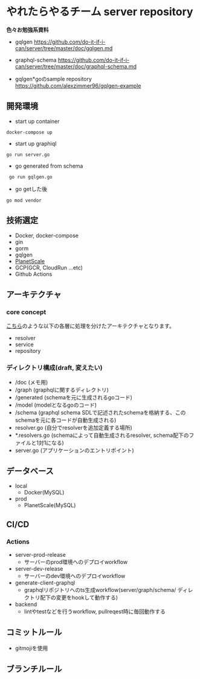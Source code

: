 # やれたらやるチーム server repository
**色々お勉強系資料**
- gqlgen
https://github.com/do-it-if-i-can/server/tree/master/doc/gqlgen.md

- graphql-schema
https://github.com/do-it-if-i-can/server/tree/master/doc/graphql-schema.md

- gqlgen*goのsample repository
https://github.com/alexzimmer96/gqlgen-example

## 開発環境

- start up container 

```
docker-compose up
```

- start up graphiql

```
go run server.go
```

- go generated from schema

```
 go run gqlgen.go
```

- go getした後

```
go mod vendor
```

## 技術選定

- Docker, docker-compose
- gin 
- gorm 
- gqlgen 
- [PlanetScale](https://planetscale.com/)
- GCP(GCR, CloudRun ...etc)
- Github Actions
## アーキテクチャ

### core concept

[こちら](https://github.com/alexzimmer96/gqlgen-example/blob/master/graphql-example-architecture.png)のような以下の各層に処理を分けたアーキテクチャとなります。
- resolver
- service
- repository

### ディレクトリ構成(draft, 変えたい)
- /doc (メモ用)
- /graph (graphqlに関するディレクトリ)
 - /generated (schemaを元に生成されるgoコード)
 - /model (modelとなるgoのコード)
 - /schema (graphql schema SDLで記述されたschemaを格納する、このschemaを元に各コードが自動生成される)
 - resolver.go (自分でresolverを追加定義する場所)
 - *.resolvers.go (schemaによって自動生成されるresolver, schema配下のファイルと1対1になる)
- server.go (アプリケーションのエントリポイント)
## データベース

- local
  - Docker(MySQL)
- prod
  - PlanetScale(MySQL)

## CI/CD
### Actions
- server-prod-release
  - サーバーのprod環境へのデプロイworkflow
- server-dev-release
  - サーバーのdev環境へのデプロイworkflow
- generate-client-graphql
  - graphqlリポジトリへのts生成workflow(server/graph/schema/ ディレクトリ配下の変更をhookして動作する)
- backend
  - lintやtestなどを行うworkflow, pullreqest時に毎回動作する

## コミットルール

- gitmojiを使用

## ブランチルール